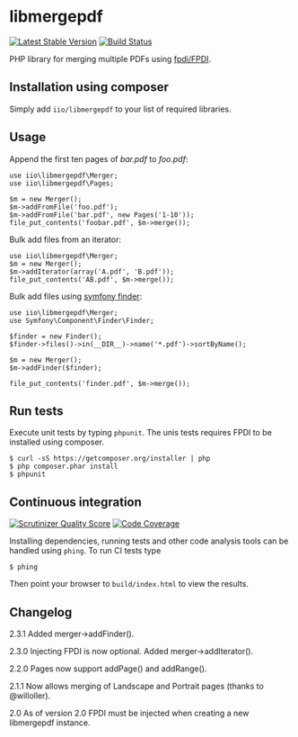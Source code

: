 libmergepdf
===========
[![Latest Stable Version](https://poser.pugx.org/iio/libmergepdf/v/stable.png)](https://packagist.org/packages/iio/libmergepdf)
[![Build Status](https://travis-ci.org/iio/libmergepdf.png?branch=master)](https://travis-ci.org/iio/libmergepdf)

PHP library for merging multiple PDFs using [fpdi/FPDI](https://github.com/iio/fpdi).


Installation using composer
---------------------------
Simply add `iio/libmergepdf` to your list of required libraries.


Usage
-----
Append the first ten pages of *bar.pdf* to *foo.pdf*:

	use iio\libmergepdf\Merger;
	use iio\libmergepdf\Pages;

    $m = new Merger();
    $m->addFromFile('foo.pdf');
    $m->addFromFile('bar.pdf', new Pages('1-10'));
    file_put_contents('foobar.pdf', $m->merge());

Bulk add files from an iterator:

    use iio\libmergepdf\Merger;
    $m = new Merger();
    $m->addIterator(array('A.pdf', 'B.pdf'));
    file_put_contents('AB.pdf', $m->merge());

Bulk add files using [symfony finder](http://symfony.com/doc/current/components/finder.html):

    use iio\libmergepdf\Merger;
    use Symfony\Component\Finder\Finder;

    $finder = new Finder();
    $finder->files()->in(__DIR__)->name('*.pdf')->sortByName();

    $m = new Merger();
    $m->addFinder($finder);

    file_put_contents('finder.pdf', $m->merge());


Run tests
---------
Execute unit tests by typing `phpunit`. The unis tests requires FPDI to be
installed using composer.

	$ curl -sS https://getcomposer.org/installer | php
    $ php composer.phar install
    $ phpunit


Continuous integration
----------------------
[![Scrutinizer Quality Score](https://scrutinizer-ci.com/g/iio/libmergepdf/badges/quality-score.png?s=134e92b6447c4ddd29d12e6be84f7505b3228681)](https://scrutinizer-ci.com/g/iio/libmergepdf/)
[![Code Coverage](https://scrutinizer-ci.com/g/iio/libmergepdf/badges/coverage.png?s=143380c26e7528896c006bdb57d4eceb4bb6579f)](https://scrutinizer-ci.com/g/iio/libmergepdf/)

Installing dependencies, running tests and other code analysis tools can be
handled using `phing`. To run CI tests type

    $ phing

Then point your browser to `build/index.html` to view the results.


Changelog
---------
2.3.1 Added merger->addFinder().

2.3.0 Injecting FPDI is now optional. Added merger->addIterator().

2.2.0 Pages now support addPage() and addRange().

2.1.1 Now allows merging of Landscape and Portrait pages (thanks to @willoller).

2.0 As of version 2.0 FPDI must be injected when creating a new libmergepdf
instance.
